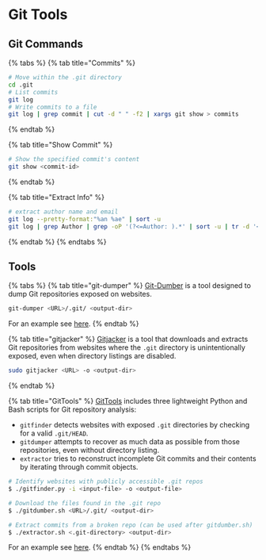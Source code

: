 # Git Tools

## Git Commands

{% tabs %}
{% tab title="Commits" %}
```bash
# Move within the .git directory
cd .git
# List commits
git log
# Write commits to a file
git log | grep commit | cut -d " " -f2 | xargs git show > commits
```
{% endtab %}

{% tab title="Show Commit" %}
```bash
# Show the specified commit's content
git show <commit-id>
```
{% endtab %}

{% tab title="Extract Info" %}
```bash
# extract author name and email
git log --pretty-format:"%an %ae" | sort -u
git log | grep Author | grep -oP '(?<=Author: ).*' | sort -u | tr -d '<>'
```
{% endtab %}
{% endtabs %}

## Tools

{% tabs %}
{% tab title="git-dumper" %}
[Git-Dumber](https://github.com/arthaud/git-dumper) is a tool designed to dump Git repositories exposed on websites.

```bash
git-dumper <URL>/.git/ <output-dir>
```

For an example see [here](https://cspanias.github.io/posts/HTB-Pilgrimage/#initial-foothold).
{% endtab %}

{% tab title="gitjacker" %}
[Gitjacker](https://github.com/liamg/gitjacker) is a tool that downloads and extracts Git repositories from websites where the `.git` directory is unintentionally exposed, even when directory listings are disabled.

```bash
sudo gitjacker <URL> -o <output-dir>
```
{% endtab %}

{% tab title="GitTools" %}
[GitTools](https://github.com/internetwache/GitTools) includes three lightweight Python and Bash scripts for Git repository analysis:

* `gitfinder` detects websites with exposed `.git` directories by checking for a valid `.git/HEAD`.&#x20;
* `gitdumper` attempts to recover as much data as possible from those repositories, even without directory listing.
* `extractor` tries to reconstruct incomplete Git commits and their contents by iterating through commit objects.

```bash
# Identify websites with publicly accessible .git repos
$ ./gitfinder.py -i <input-file> -o <output-file>

# Download the files found in the .git repo
$ ./gitdumber.sh <URL>/.git/ <output-dir>

# Extract commits from a broken repo (can be used after gitdumber.sh)
$ ./extractor.sh <.git-directory> <output-dir>
```

For an example see [here](https://cspanias.github.io/posts/THM-Git-Happens/#33-git-repositories-and-gittools).
{% endtab %}
{% endtabs %}
